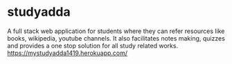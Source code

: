 # studyadda
A full stack web application for students where they can refer resources like books, wikipedia, youtube channels.
It also facilitates notes making, quizzes and provides a one stop solution for all study related works.
https://mystudyadda1419.herokuapp.com/
